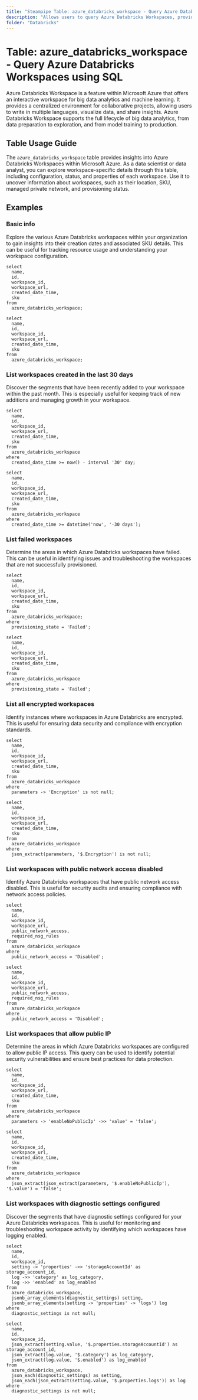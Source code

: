 ```yaml
---
title: "Steampipe Table: azure_databricks_workspace - Query Azure Databricks Workspaces using SQL"
description: "Allows users to query Azure Databricks Workspaces, providing insights into the configuration, status, and properties of each workspace."
folder: "Databricks"
---
```


# Table: azure_databricks_workspace - Query Azure Databricks Workspaces using SQL

Azure Databricks Workspace is a feature within Microsoft Azure that offers an interactive workspace for big data analytics and machine learning. It provides a centralized environment for collaborative projects, allowing users to write in multiple languages, visualize data, and share insights. Azure Databricks Workspace supports the full lifecycle of big data analytics, from data preparation to exploration, and from model training to production.

## Table Usage Guide

The `azure_databricks_workspace` table provides insights into Azure Databricks Workspaces within Microsoft Azure. As a data scientist or data analyst, you can explore workspace-specific details through this table, including configuration, status, and properties of each workspace. Use it to uncover information about workspaces, such as their location, SKU, managed private network, and provisioning status.

## Examples

### Basic info
Explore the various Azure Databricks workspaces within your organization to gain insights into their creation dates and associated SKU details. This can be useful for tracking resource usage and understanding your workspace configuration.

```sql+postgres
select
  name,
  id,
  workspace_id,
  workspace_url,
  created_date_time,
  sku
from
  azure_databricks_workspace;
```

```sql+sqlite
select
  name,
  id,
  workspace_id,
  workspace_url,
  created_date_time,
  sku
from
  azure_databricks_workspace;
```

### List workspaces created in the last 30 days
Discover the segments that have been recently added to your workspace within the past month. This is especially useful for keeping track of new additions and managing growth in your workspace.

```sql+postgres
select
  name,
  id,
  workspace_id,
  workspace_url,
  created_date_time,
  sku
from
  azure_databricks_workspace
where
  created_date_time >= now() - interval '30' day;
```

```sql+sqlite
select
  name,
  id,
  workspace_id,
  workspace_url,
  created_date_time,
  sku
from
  azure_databricks_workspace
where
  created_date_time >= datetime('now', '-30 days');
```

### List failed workspaces
Determine the areas in which Azure Databricks workspaces have failed. This can be useful in identifying issues and troubleshooting the workspaces that are not successfully provisioned.

```sql+postgres
select
  name,
  id,
  workspace_id,
  workspace_url,
  created_date_time,
  sku
from
  azure_databricks_workspace;
where
  provisioning_state = 'Failed';
```

```sql+sqlite
select
  name,
  id,
  workspace_id,
  workspace_url,
  created_date_time,
  sku
from
  azure_databricks_workspace
where
  provisioning_state = 'Failed';
```

### List all encrypted workspaces
Identify instances where workspaces in Azure Databricks are encrypted. This is useful for ensuring data security and compliance with encryption standards.

```sql+postgres
select
  name,
  id,
  workspace_id,
  workspace_url,
  created_date_time,
  sku
from
  azure_databricks_workspace
where
  parameters -> 'Encryption' is not null;
```

```sql+sqlite
select
  name,
  id,
  workspace_id,
  workspace_url,
  created_date_time,
  sku
from
  azure_databricks_workspace
where
  json_extract(parameters, '$.Encryption') is not null;
```

### List workspaces with public network access disabled
Identify Azure Databricks workspaces that have public network access disabled. This is useful for security audits and ensuring compliance with network access policies.

```sql+postgres
select
  name,
  id,
  workspace_id,
  workspace_url,
  public_network_access,
  required_nsg_rules
from
  azure_databricks_workspace
where
  public_network_access = 'Disabled';
```

```sql+sqlite
select
  name,
  id,
  workspace_id,
  workspace_url,
  public_network_access,
  required_nsg_rules
from
  azure_databricks_workspace
where
  public_network_access = 'Disabled';
```

### List workspaces that allow public IP
Determine the areas in which Azure Databricks workspaces are configured to allow public IP access. This query can be used to identify potential security vulnerabilities and ensure best practices for data protection.

```sql+postgres
select
  name,
  id,
  workspace_id,
  workspace_url,
  created_date_time,
  sku
from
  azure_databricks_workspace
where
  parameters -> 'enableNoPublicIp' ->> 'value' = 'false';
```

```sql+sqlite
select
  name,
  id,
  workspace_id,
  workspace_url,
  created_date_time,
  sku
from
  azure_databricks_workspace
where
  json_extract(json_extract(parameters, '$.enableNoPublicIp'), '$.value') = 'false';
```

### List workspaces with diagnostic settings configured
Discover the segments that have diagnostic settings configured for your Azure Databricks workspaces. This is useful for monitoring and troubleshooting workspace activity by identifying which workspaces have logging enabled.

```sql+postgres
select
  name,
  id,
  workspace_id,
  setting -> 'properties' ->> 'storageAccountId' as storage_account_id,
  log ->> 'category' as log_category,
  log ->> 'enabled' as log_enabled
from
  azure_databricks_workspace,
  jsonb_array_elements(diagnostic_settings) setting,
  jsonb_array_elements(setting -> 'properties' -> 'logs') log
where
  diagnostic_settings is not null;
```

```sql+sqlite
select
  name,
  id,
  workspace_id,
  json_extract(setting.value, '$.properties.storageAccountId') as storage_account_id,
  json_extract(log.value, '$.category') as log_category,
  json_extract(log.value, '$.enabled') as log_enabled
from
  azure_databricks_workspace,
  json_each(diagnostic_settings) as setting,
  json_each(json_extract(setting.value, '$.properties.logs')) as log
where
  diagnostic_settings is not null;
```
